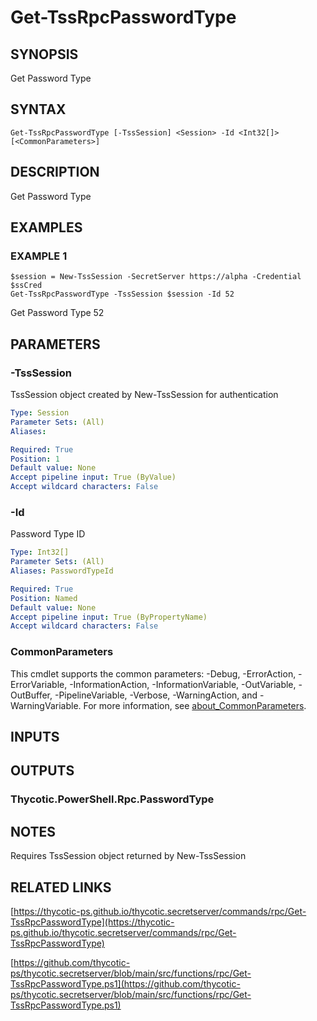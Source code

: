 # Get-TssRpcPasswordType

## SYNOPSIS
Get Password Type

## SYNTAX

```
Get-TssRpcPasswordType [-TssSession] <Session> -Id <Int32[]> [<CommonParameters>]
```

## DESCRIPTION
Get Password Type

## EXAMPLES

### EXAMPLE 1
```
$session = New-TssSession -SecretServer https://alpha -Credential $ssCred
Get-TssRpcPasswordType -TssSession $session -Id 52
```

Get Password Type 52

## PARAMETERS

### -TssSession
TssSession object created by New-TssSession for authentication

```yaml
Type: Session
Parameter Sets: (All)
Aliases:

Required: True
Position: 1
Default value: None
Accept pipeline input: True (ByValue)
Accept wildcard characters: False
```

### -Id
Password Type ID

```yaml
Type: Int32[]
Parameter Sets: (All)
Aliases: PasswordTypeId

Required: True
Position: Named
Default value: None
Accept pipeline input: True (ByPropertyName)
Accept wildcard characters: False
```

### CommonParameters
This cmdlet supports the common parameters: -Debug, -ErrorAction, -ErrorVariable, -InformationAction, -InformationVariable, -OutVariable, -OutBuffer, -PipelineVariable, -Verbose, -WarningAction, and -WarningVariable. For more information, see [about_CommonParameters](http://go.microsoft.com/fwlink/?LinkID=113216).

## INPUTS

## OUTPUTS

### Thycotic.PowerShell.Rpc.PasswordType
## NOTES
Requires TssSession object returned by New-TssSession

## RELATED LINKS

[https://thycotic-ps.github.io/thycotic.secretserver/commands/rpc/Get-TssRpcPasswordType](https://thycotic-ps.github.io/thycotic.secretserver/commands/rpc/Get-TssRpcPasswordType)

[https://github.com/thycotic-ps/thycotic.secretserver/blob/main/src/functions/rpc/Get-TssRpcPasswordType.ps1](https://github.com/thycotic-ps/thycotic.secretserver/blob/main/src/functions/rpc/Get-TssRpcPasswordType.ps1)

